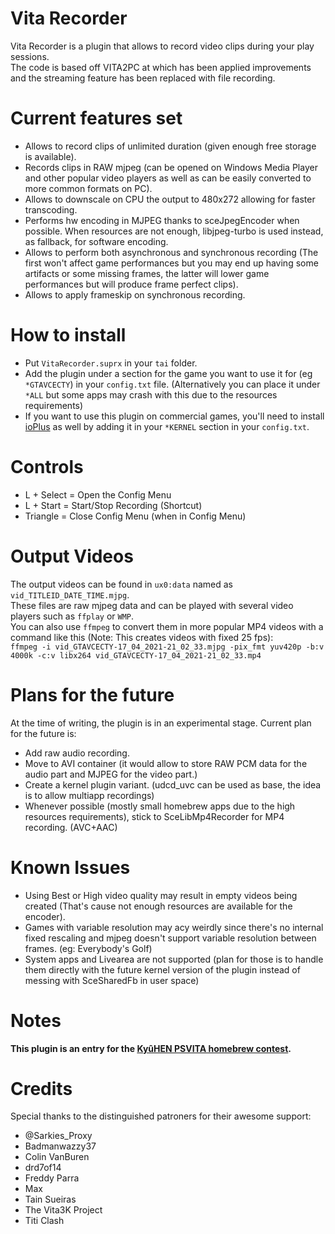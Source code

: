 # Vita Recorder
Vita Recorder is a plugin that allows to record video clips during your play sessions.<br>
The code is based off VITA2PC at which has been applied improvements and the streaming feature has been replaced with file recording.

# Current features set
* Allows to record clips of unlimited duration (given enough free storage is available).
* Records clips in RAW mjpeg (can be opened on Windows Media Player and other popular video players as well as can be easily converted to more common formats on PC).
* Allows to downscale on CPU the output to 480x272 allowing for faster transcoding.
* Performs hw encoding in MJPEG thanks to sceJpegEncoder when possible. When resources are not enough, libjpeg-turbo is used instead, as fallback, for software encoding.
* Allows to perform both asynchronous and synchronous recording (The first won't affect game performances but you may end up having some artifacts or some missing frames, the latter will lower game performances but will produce frame perfect clips).
* Allows to apply frameskip on synchronous recording.

# How to install
* Put `VitaRecorder.suprx` in your `tai` folder.
* Add the plugin under a section for the game you want to use it for (eg `*GTAVCECTY`) in your `config.txt` file. (Alternatively you can place it under `*ALL` but some apps may crash with this due to the resources requirements)
* If you want to use this plugin on commercial games, you'll need to install [ioPlus](https://github.com/CelesteBlue-dev/PSVita-RE-tools/blob/master/ioPlus/ioPlus-0.1/release/ioplus.skprx?raw=true) as well by adding it in your `*KERNEL` section in your `config.txt`.

# Controls
* L + Select = Open the Config Menu
* L + Start = Start/Stop Recording (Shortcut)
* Triangle = Close Config Menu (when in Config Menu)

# Output Videos
The output videos can be found in `ux0:data` named as `vid_TITLEID_DATE_TIME.mjpg`.<br>
These files are raw mjpeg data and can be played with several video players such as `ffplay` or `WMP`.<br>
You can also use `ffmpeg` to convert them in more popular MP4 videos with a command like this (Note: This creates videos with fixed 25 fps):<br>
`ffmpeg -i vid_GTAVCECTY-17_04_2021-21_02_33.mjpg -pix_fmt yuv420p -b:v 4000k -c:v libx264 vid_GTAVCECTY-17_04_2021-21_02_33.mp4`

# Plans for the future
At the time of writing, the plugin is in an experimental stage. Current plan for the future is:<br>
* Add raw audio recording.
* Move to AVI container (it would allow to store RAW PCM data for the audio part and MJPEG for the video part.)
* Create a kernel plugin variant. (udcd_uvc can be used as base, the idea is to allow multiapp recordings)
* Whenever possible (mostly small homebrew apps due to the high resources requirements), stick to SceLibMp4Recorder for MP4 recording. (AVC+AAC)

# Known Issues
* Using Best or High video quality may result in empty videos being created (That's cause not enough resources are available for the encoder).
* Games with variable resolution may acy weirdly since there's no internal fixed rescaling and mjpeg doesn't support variable resolution between frames. (eg: Everybody's Golf)
* System apps and Livearea are not supported (plan for those is to handle them directly with the future kernel version of the plugin instead of messing with SceSharedFb in user space)

# Notes
<b>This plugin is an entry for the [KyûHEN PSVITA homebrew contest](https://kyuhen.customprotocol.com/en/).</b>

# Credits
Special thanks to the distinguished patroners for their awesome support:
- @Sarkies_Proxy
- Badmanwazzy37
- Colin VanBuren
- drd7of14
- Freddy Parra
- Max
- Tain Sueiras
- The Vita3K Project
- Titi Clash
